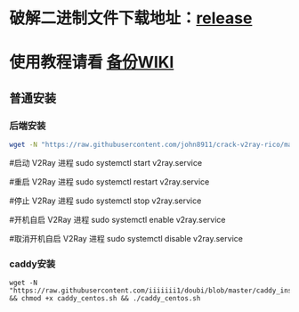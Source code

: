 
# 破解二进制文件下载地址：[release](https://github.com/RManLuo/crack-v2ray-sspanel-v3-mod_Uim-plugin/releases)
# 使用教程请看 [备份WIKI](https://github.com/splendidwrx/v2ray-wiki)

## 普通安装
### 后端安装
``` bash
wget -N "https://raw.githubusercontent.com/john8911/crack-v2ray-rico/master/install-v2ray.sh" && chmod +x install-v2ray.sh && ./install-v2ray.sh
```
#启动 V2Ray 进程
sudo systemctl start v2ray.service

#重启 V2Ray 进程
sudo systemctl restart v2ray.service

#停止 V2Ray 进程
sudo systemctl stop v2ray.service

#开机自启 V2Ray 进程
sudo systemctl enable v2ray.service

#取消开机自启 V2Ray 进程
sudo systemctl disable v2ray.service

### caddy安装
```
wget -N "https://raw.githubusercontent.com/iiiiiii1/doubi/blob/master/caddy_install.sh" && chmod +x caddy_centos.sh && ./caddy_centos.sh
```
